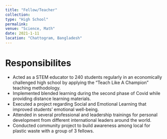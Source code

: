 ```yaml
---
title: "Fellow/Teacher"
collection:
type: "High School"
permalink:
venue: "Science, Math"
date: 2021-1-11
location: "Chattogram, Bangladesh"
---
```


Responsibilites
======
* Acted as a STEM educator to 240 students regularly in an economically challenged high school by applying the “Teach Like A  Champion” teaching methodology.
* Implemented blended learning during the second phase of Covid while providing distance learning materials.
* Executed a project regarding Social and Emotional Learning that improved students’ emotional well-being.
* Attended in several professional and leadership trainings for personal development from different international leaders around the world.
* Conducted community project to build awareness among local for plastic waste with a group of 3 fellows.

